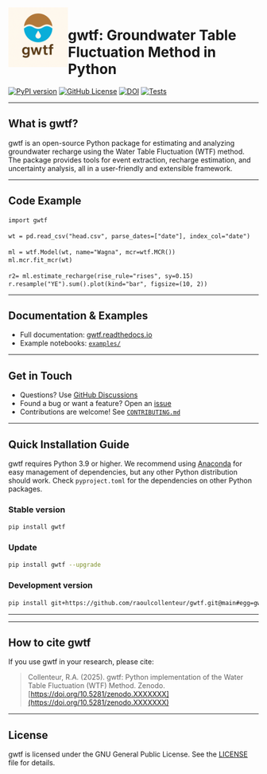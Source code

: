 <img src="docs/_static/logo.png" alt="gwtf logo" height="120" align="left">

# gwtf: Groundwater Table Fluctuation Method in Python

[![PyPI version](https://img.shields.io/pypi/v/gwtf.svg)](https://pypi.org/project/gwtf/)
[![GitHub License](https://img.shields.io/github/license/raoulcollenteur/gwtf)](https://github.com/raoulcollenteur/gwtf?tab=MIT-1-ov-file)
[![DOI](https://zenodo.org/badge/1015432306.svg)](https://doi.org/10.5281/zenodo.17462005)
[![Tests](https://github.com/raoulcollenteur/gwtf/actions/workflows/test.yml/badge.svg)](https://github.com/raoulcollenteur/gwtf/actions)

---

## What is gwtf?

gwtf is an open-source Python package for estimating and analyzing groundwater recharge using the Water Table Fluctuation (WTF) method. The package provides tools for event extraction, recharge estimation, and uncertainty analysis, all in a user-friendly and extensible framework.

---

## Code Example

```
import gwtf

wt = pd.read_csv("head.csv", parse_dates=["date"], index_col="date")

ml = wtf.Model(wt, name="Wagna", mcr=wtf.MCR())
ml.mcr.fit_mcr(wt)

r2= ml.estimate_recharge(rise_rule="rises", sy=0.15)
r.resample("YE").sum().plot(kind="bar", figsize=(10, 2))
```

---

## Documentation & Examples

- Full documentation: [gwtf.readthedocs.io](https://gwtf.readthedocs.io/)
- Example notebooks: [`examples/`](examples/)

---

## Get in Touch

- Questions? Use [GitHub Discussions](https://github.com/raoulcollenteur/gwtf/discussions)
- Found a bug or want a feature? Open an [issue](https://github.com/raoulcollenteur/gwtf/issues)
- Contributions are welcome! See [`CONTRIBUTING.md`](CONTRIBUTING.md)

---

## Quick Installation Guide

gwtf requires Python 3.9 or higher. We recommend using [Anaconda](https://www.anaconda.com/products/distribution) for easy management of dependencies, but any other Python distribution should work. Check `pyproject.toml` for the dependencies on other Python packages.

### Stable version

```bash
pip install gwtf
```

### Update

```bash
pip install gwtf --upgrade
```

### Development version

```bash
pip install git+https://github.com/raoulcollenteur/gwtf.git@main#egg=gwtf
```

---

---

## How to cite gwtf

If you use gwtf in your research, please cite:

> Collenteur, R.A. (2025). gwtf: Python implementation of the Water Table Fluctuation (WTF) Method. Zenodo. [https://doi.org/10.5281/zenodo.XXXXXXX](https://doi.org/10.5281/zenodo.XXXXXXX)

---

## License

gwtf is licensed under the GNU General Public License. See the [LICENSE](LICENSE) file for details.
